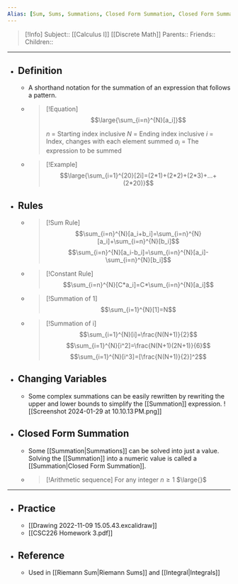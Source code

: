 ```yaml
---
Alias: [Sum, Sums, Summations, Closed Form Summation, Closed Form Summations]
---
```

> [!Info]
> Subject:: [[Calculus I]] [[Discrete Math]]
> Parents:: 
> Friends:: 
> Children:: 
---
- ## Definition
	- A shorthand notation for the summation of an expression that follows a pattern.
	- > [!Equation]
	  > $$\large{\sum_{i=n}^{N}[a_i]}$$
	  > 
	  > $n$ = Starting index inclusive
	  > $N$ = Ending index inclusive
	  > $i$ = Index, changes with each element summed
	  > $a_i$ = The expression to be summed
	- > [!Example]
	  > $$\large{\sum_{i=1}^{20}[2i]=(2*1)+(2*2)+(2*3)+...+(2*20)}$$
- ## Rules
	- > [!Sum Rule]
	  > $$\sum_{i=n}^{N}[a_i+b_i]=\sum_{i=n}^{N}[a_i]+\sum_{i=n}^{N}[b_i]$$
	  > $$\sum_{i=n}^{N}[a_i-b_i]=\sum_{i=n}^{N}[a_i]-\sum_{i=n}^{N}[b_i]$$
	- > [!Constant Rule]
	  > $$\sum_{i=n}^{N}[C*a_i]=C*\sum_{i=n}^{N}[a_i]$$
	- > [!Summation of 1]
	  > $$\sum_{i=1}^{N}[1]=N$$
	- > [!Summation of i]
	  > $$\sum_{i=1}^{N}[i]=\frac{N(N+1)}{2}$$
	  > $$\sum_{i=1}^{N}[i^2]=\frac{N(N+1)(2N+1)}{6}$$
	  > $$\sum_{i=1}^{N}[i^3]=[\frac{N(N+1)}{2}]^2$$
- ## Changing Variables
	- Some complex summations can be easily rewritten by rewriting the upper and lower bounds to simplify the [[Summation]] expression.
	  ![[Screenshot 2024-01-29 at 10.10.13 PM.png]]
- ## Closed Form Summation
	- Some [[Summation|Summations]] can be solved into just a value. Solving the [[Summation]] into a numeric value is called a [[Summation|Closed Form Summation]].
	- > [!Arithmetic sequence]
	  > For any integer $n\geq 1$
	  > $\large{}$
---
- ## Practice
	- [[Drawing 2022-11-09 15.05.43.excalidraw]]
	- [[CSC226 Homework 3.pdf]]
- ## Reference
	- Used in [[Riemann Sum|Riemann Sums]] and [[Integral|Integrals]]